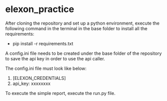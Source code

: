 # elexon_practice
After cloning the repository and set up a python environment,
execute the following command in the terminal in the base folder to install all the requirements:
 - pip install -r requirements.txt

A config.ini file needs to be created under the base folder of the repository to save the api key in order to use 
the api caller.

The config.ini file must look like below:

1. [ELEXON_CREDENTIALS]
2. api_key: xxxxxxxx

To execute the simple report, execute the run.py file.

